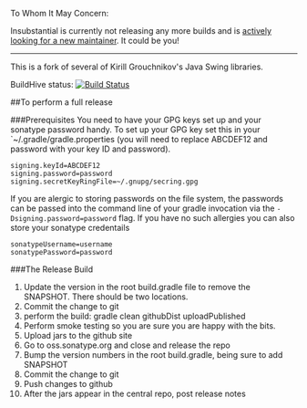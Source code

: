 To Whom It May Concern:

Insubstantial is currently not releasing any more builds and is [actively looking for a new maintainer](http://speling.shemnon.com/blog/2013/06/08/insubstantial-needs-a-new-maintainer/).  It could be you!


---

This is a fork of several of Kirill Grouchnikov's Java Swing libraries.

BuildHive status:
[![Build Status](https://buildhive.cloudbees.com/job/Insubstantial/job/insubstantial/badge/icon)](https://buildhive.cloudbees.com/job/Insubstantial/job/insubstantial/)

##To perform a full release

###Prerequisites
You need to have your GPG keys set up and your sonatype password handy.  To set up your GPG key set this in
your `~/.gradle/gradle.properties (you will need to replace ABCDEF12 and password with your key ID and password).

    signing.keyId=ABCDEF12
    signing.password=password
    signing.secretKeyRingFile=~/.gnupg/secring.gpg

If you are alergic to storing passwords on the file system, the passwords can be passed into the command line
of your gradle invocation via the `-Dsigning.password=password` flag.  If you have no such allergies you can also store your sonatype
credentails

    sonatypeUsername=username
    sonatypePassword=password

###The Release Build

1. Update the version in the root build.gradle file to remove the SNAPSHOT.  There should be two locations.
2. Commit the change to git
3. perform the build:
   gradle clean githubDist uploadPublished
4. Perform smoke testing so you are sure you are happy with the bits.
5. Upload jars to the github site
6. Go to oss.sonatype.org and close and release the repo
7. Bump the version numbers in the root build.gradle, being sure to add SNAPSHOT
8. Commit the change to git
9. Push changes to github
10. After the jars appear in the central repo, post release notes
